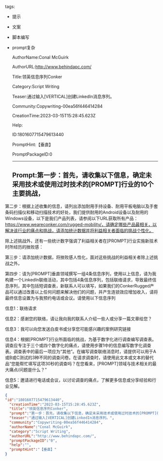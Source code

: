   tags: 
- 提示
- 文案
- 脚本编写
- prompt复杂

  AuthorName:Conal McGuirk

  AuthorURL:http://www.behindapc.com/

  Title:领英信息序列Conker

  Category:Script Writing

  Teaser:通过输入[VERTICAL]创建LinkedIn消息序列。

  Community:Copywriting-00ea56f446414284

  CreationTime:2023-03-15T15:28:45.623Z

  Help:

  ID:1801607715479613440

  PromptHint:【垂直】

  PromptPackageID:0

  ---

  ## Prompt:第一步：首先，请收集以下信息，确定未采用技术或使用过时技术的[PROMPT]行业的10个主要挑战，

第二步：根据上述收集的信息，请列出添加耐用手持设备、耐用平板电脑以及手套条码扫描仪和移动扫描技术的好处，我们提供耐用的Android设备以及耐用的Windows设备，以下是我们产品列表，请参阅以下URL获取所有产品：https://www.weareconker.com/rugged-mobility/，请确定哪些产品最相关，以解决该行业的痛点和挑战，请添加统计数据并将利益相关者面临的挑战个性化。

除上述挑战外，还有一些统计数字强调了利益相关者在[PROMPT]行业实施新技术时所经历的挫败感：

第三步：请添加统计数据，将挫败感人性化，面对这些挑战的利益相关者除上述挑战之外，

第四步：请为[PROMPT]垂直领域撰写一组4条信息序列，使用以上信息，请为我构建一个LinkedIn联络活动，其中包括4条信息序列，包括联络请求，导致最终信息序列，其中包括短调查表，新联系人可以填写，如果我们的ConkerRugged产品可以通过改善以上任何问题来解决他们的问题，并产生连锁效应增加收入，请将最终信息设置为与我预约电话或会议。请使用以下信息序列

信息1：联络请求

信息2：感谢您的联络，请让我向我的联系人介绍一些人或分享一篇文章给您？

信息3：我可以向您发送白皮书或分享您可能感兴趣的案例研究链接

信息4：根据[PROMPT]行业所面临的挑战，为基于数字化进行调查编写调查表。调查应专注于三个或四个数字化的痛点，请使用步骤1中的信息编写数字化调查表。调查表中的最后一项应为“其他”。在编写调查联络消息时，请提供可以用于A或B或C测试的3种不同的调查问卷。在请求调查时，请使用此文本或文本的替代品“您能帮忙填写这项30秒的调查吗？在您看来，[PROMPT]领域与技术相关的最大痛点/问题是什么？”

信息5：邀请进行电话或会议，以讨论调查的痛点，了解更多信息或分享经验和行业见解。

  ```json
  {
  "id":"1801607715479613440",
    "creationTime":"2023-03-15T15:28:45.623Z",
    "title":"领英信息序列Conker",
    "prompt":"第一步：首先，请收集以下信息，确定未采用技术或使用过时技术的[PROMPT]行业的10个主要挑战，\n\n第二步：根据上述收集的信息，请列出添加耐用手持设备、耐用平板电脑以及手套条码扫描仪和移动扫描技术的好处，我们提供耐用的Android设备以及耐用的Windows设备，以下是我们产品列表，请参阅以下URL获取所有产品：https://www.weareconker.com/rugged-mobility/，请确定哪些产品最相关，以解决该行业的痛点和挑战，请添加统计数据并将利益相关者面临的挑战个性化。\n\n除上述挑战外，还有一些统计数字强调了利益相关者在[PROMPT]行业实施新技术时所经历的挫败感：\n\n第三步：请添加统计数据，将挫败感人性化，面对这些挑战的利益相关者除上述挑战之外，\n\n第四步：请为[PROMPT]垂直领域撰写一组4条信息序列，使用以上信息，请为我构建一个LinkedIn联络活动，其中包括4条信息序列，包括联络请求，导致最终信息序列，其中包括短调查表，新联系人可以填写，如果我们的ConkerRugged产品可以通过改善以上任何问题来解决他们的问题，并产生连锁效应增加收入，请将最终信息设置为与我预约电话或会议。请使用以下信息序列\n\n信息1：联络请求\n\n信息2：感谢您的联络，请让我向我的联系人介绍一些人或分享一篇文章给您？\n\n信息3：我可以向您发送白皮书或分享您可能感兴趣的案例研究链接\n\n信息4：根据[PROMPT]行业所面临的挑战，为基于数字化进行调查编写调查表。调查应专注于三个或四个数字化的痛点，请使用步骤1中的信息编写数字化调查表。调查表中的最后一项应为“其他”。在编写调查联络消息时，请提供可以用于A或B或C测试的3种不同的调查问卷。在请求调查时，请使用此文本或文本的替代品“您能帮忙填写这项30秒的调查吗？在您看来，[PROMPT]领域与技术相关的最大痛点/问题是什么？”\n\n信息5：邀请进行电话或会议，以讨论调查的痛点，了解更多信息或分享经验和行业见解。",
    "teaser":"通过输入[VERTICAL]创建LinkedIn消息序列。",
    "community":"Copywriting-00ea56f446414284",
    "authorName":"Conal McGuirk",
    "category":"Script Writing",
    "authorURL":"http://www.behindapc.com/",
    "promptPackageID":"0",
    "help":"",
    "promptHint":"【垂直】"
  }
  ```

